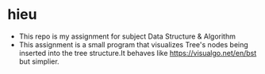 # hieu
- This repo is my assignment for subject Data Structure & Algorithm
- This assignment is a small program that visualizes Tree's nodes being inserted into the tree structure.It behaves like https://visualgo.net/en/bst but simplier.
